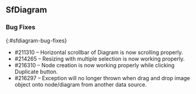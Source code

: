 ## SfDiagram

### Bug Fixes
{:#sfdiagram-bug-fixes}
* \#211310 – Horizontal scrollbar of Diagram is now scrolling properly.
* \#214265 – Resizing with multiple selection is now working properly.
* \#216310 – Node creation is now working properly while clicking Duplicate button.
* \#216297 – Exception will no longer thrown when drag and drop image object onto node/diagram from another data source.


 